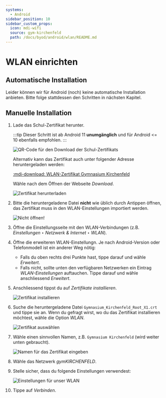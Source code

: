 ```yaml
---
systems:
  - Android
sidebar_position: 10
sidebar_custom_props:
  icon: mdi-wifi
  source: gym-kirchenfeld
  path: /docs/byod/android/wlan/README.md
---
```


# WLAN einrichten

## Automatische Installation

Leider können wir für Android (noch) keine automatische Installation anbieten. Bitte folge stattdessen den Schritten in nächsten Kapitel.

## Manuelle Installation

1. Lade das Schul-Zertifikat herunter.

   :::tip
   Dieser Schritt ist ab Android 11 **unumgänglich** und für Android <= 10 ebenfalls empfohlen.
   :::

   ![QR-Code für den Download der Schul-Zertifikats](./qr-code-cert.svg)

   Alternativ kann das Zertifikat auch unter folgender Adresse heruntergeladen werden:

   [:mdi-download: WLAN-Zertifikat Gymnasium Kirchenfeld][1]

   [1]: http://media.mygymer.ch/wifi/Gymnasium_Kirchenfeld_Root_X1.crt

   Wähle nach dem Öffnen der Webseite _Download_.

   ![Zertifikat herunterladen](./android-1a.png)

2. Bitte die heruntergeladene Datei **nicht** wie üblich durch Antippen öffnen, das Zertifikat muss in den WLAN-Einstellungen importiert werden.

   ![Nicht öffnen!](./android-2a.png)

3. Öffne die Einstellungsseite mit den WLAN-Verbindungen (z.B. _Einstellungen_ ‣ _Netzwerk & Internet_ ‣ _WLAN_).
4. Öffne die erweiteren WLAN-Einstellungn. Je nach Android-Version oder Telefonmodell ist ein anderer Weg nötig:
   - Falls du oben rechts drei Punkte hast, tippe darauf und wähle _Erweitert_.
   - Falls nicht, sollte unten den verfügbaren Netzwerken ein Eintrag _WLAN-Einstellungen_ auftauchen. Tippe darauf und wähle anschliessend _Erweitert_.
5. Anschliessend tippst du auf _Zertifikate installieren_.

   ![Zertifikat installieren](./android-3a.png)

6. Suche die heruntergeladene Datei `Gymnasium_Kirchenfeld_Root_X1.crt` und tippe sie an. Wenn du gefragt wirst, wo du das Zertifikat installieren möchtest, wähle die Option _WLAN_.

   ![Zertifikat auswählen](./android-4a.png)

7. Wähle einen sinnvollen Namen, z.B. `Gymnasium Kirchenfeld` (wird weiter unten gebraucht).

   ![Namen für das Zertifikat eingeben](./android-5a.png)

8. Wähle das Netzwerk _gymKIRCHENFELD_.
9. Stelle sicher, dass du folgende Einstellungen verwendest:

   ![Einstellungen für unser WLAN](./android-6a.png)

10. Tippe auf _Verbinden_.
